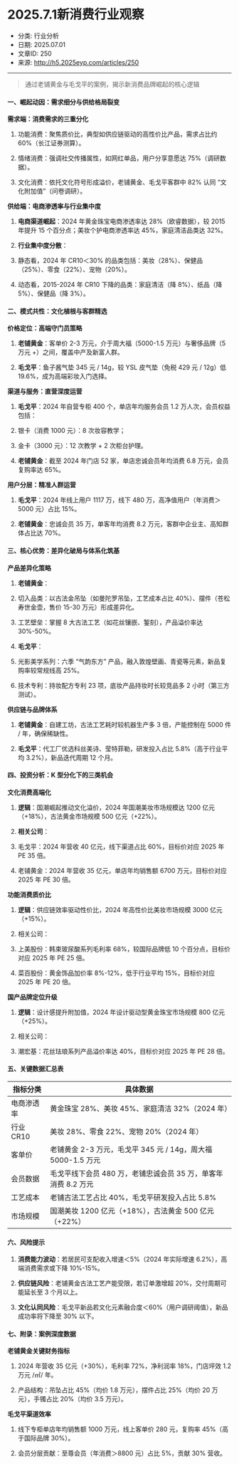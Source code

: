 # 2025.7.1新消费行业观察

- 分类: 行业分析
- 日期: 2025.07.01
- 文章ID: 250
- 来源: http://h5.2025eyp.com/articles/250

---

> 通过老铺黄金与毛戈平的案例，揭示新消费品牌崛起的核心逻辑

#### **一、崛起动因：需求细分与供给格局裂变**

**需求端：消费需求的三重分化**

1. 功能消费：聚焦质价比，典型如供应链驱动的高性价比产品，需求占比约 60%（长江证券测算）。

2. 情绪消费：强调社交传播属性，如网红单品，用户分享意愿达 75%（调研数据）。

3. 文化消费：依托文化符号形成溢价，老铺黄金、毛戈平客群中 82% 认同 “文化附加值”（问卷调研）。

**供给端：电商渗透率与行业集中度**

1. **电商渠道崛起**：2024 年黄金珠宝电商渗透率达 28%（欧睿数据），较 2015 年提升 15 个百分点；美妆个护电商渗透率达 45%，家庭清洁品类达 32%。

2. **行业集中度分散**：

1. 静态看，2024 年 CR10＜30% 的品类包括：美妆（28%）、保健品（25%）、零食（22%）、宠物（20%）。

2. 动态看，2015-2024 年 CR10 下降的品类：家庭清洁（降 8%）、纸品（降 5%）、保健品（降 3%）。

#### **二、模式共性：文化植根与客群精选**

**价格定位：高端守门员策略**

1. **老铺黄金**：客单价 2-3 万元，介于周大福（5000-1.5 万元）与奢侈品牌（5 万元 +）之间，覆盖中产及新富人群。

2. **毛戈平**：鱼子酱气垫 345 元 / 14g，较 YSL 皮气垫（免税 429 元 / 12g）低 19.6%，成为高端彩妆入门选择。

**渠道与服务：直营深度运营**

1. **毛戈平**：2024 年自营专柜 400 个，单店年均服务会员 1.2 万人次，会员权益包括：

1. 银卡（消费 1000 元）：8 次妆容教学；

2. 金卡（3000 元）：12 次教学 + 2 次柜台护理。

2. **老铺黄金**：截至 2024 年门店 52 家，单店忠诚会员年均消费 6.8 万元，会员复购率达 65%。

**用户分层：精准人群运营**

1. **毛戈平**：2024 年线上用户 1117 万，线下 480 万，高净值用户（年消费＞5000 元）占比 15%。

2. **老铺黄金**：忠诚会员 35 万，单客年均消费 8.2 万元，客群中企业主、高知群体占比达 70%。

#### **三、核心优势：差异化破局与体系化筑基**

**产品差异化策略**

1. **老铺黄金**：

1. 切入品类：以古法金吊坠（如曼陀罗吊坠，工艺成本占比 40%）、摆件（苍松寿世金壶，售价 15-30 万元）形成差异化。

2. 工艺壁垒：掌握 8 大古法工艺（如花丝镶嵌、錾刻），产品溢价率达 30%-50%。

2. **毛戈平**：

1. 光影美学系列：六季 “气韵东方” 产品，融入敦煌壁画、青瓷等元素，新品复购率较常规线高 25%。

2. 技术专利：持妆配方专利 23 项，底妆产品持妆时长较竞品多 2 小时（第三方测试）。

**供应链与品牌体系**

1. **老铺黄金**：自建工坊，古法工艺耗时较机器生产多 3 倍，产能控制在 5000 件 / 年，确保稀缺性。

2. **毛戈平**：代工厂优选科丝美诗、莹特菲勒，研发投入占比 5.8%（高于行业平均 3.2%），新品迭代周期 12 个月。

#### **四、投资分析：K 型分化下的三类机会**

**文化消费高端化**

1. **逻辑**：国潮崛起推动文化溢价，2024 年国潮美妆市场规模达 1200 亿元（+18%），古法黄金市场规模 500 亿元（+22%）。

2. **相关公司**：

1. 毛戈平：2024 年营收 40 亿元，线下渠道占比 60%，目标价对应 2025 年 PE 35 倍。

2. 老铺黄金：2024 年营收 35 亿元，单店年均销售额 6700 万元，目标价对应 2025 年 PE 30 倍。

**功能消费质价比**

1. **逻辑**：供应链效率驱动性价比，2024 年高性价比美妆市场规模 3000 亿元（+15%）。

2. 相关公司：

1. 上美股份：韩束玻尿酸系列毛利率 68%，较国际品牌低 10 个百分点，目标价对应 2025 年 PE 25 倍。

2. 菜百股份：黄金饰品加价率 8%-12%，低于行业平均 15%，目标价对应 2025 年 PE 20 倍。

**国产品牌定位升级**

1. **逻辑**：设计感提升附加值，2024 年设计驱动型黄金珠宝市场规模 800 亿元（+25%）。

2. 相关公司：

1. 潮宏基：花丝珐琅系列产品溢价率达 40%，目标价对应 2025 年 PE 28 倍。

#### **五、关键数据汇总表**

| **指标分类** | **具体数据** |
| --- | --- |
| 电商渗透率 | 黄金珠宝 28%、美妆 45%、家庭清洁 32%（2024 年） |
| 行业 CR10 | 美妆 28%、零食 22%、宠物 20%（2024 年） |
| 客单价 | 老铺黄金 2-3 万元，毛戈平 345 元 / 14g，周大福 5000-1.5 万元 |
| 会员数据 | 毛戈平线下会员 480 万，老铺忠诚会员 35 万，单客年消费 8.2 万元 |
| 工艺成本 | 老铺古法工艺占比 40%，毛戈平研发投入占比 5.8% |
| 市场规模 | 国潮美妆 1200 亿元（+18%），古法黄金 500 亿元（+22%） |

#### **六、风险提示**

1. **消费能力波动**：若居民可支配收入增速＜5%（2024 年实际增速 6.2%），高端消费需求或下降 10%-15%。

2. **供应链风险**：老铺黄金古法工艺产能受限，若订单激增超 20%，交付周期可能延长至 3 个月以上。

3. **文化认同风险**：毛戈平新品若文化元素融合度＜60%（用户调研阈值），新品成功率将下降至 30% 以下。

#### **七、附录：案例深度数据**

**老铺黄金关键财务指标**

1. 2024 年营收 35 亿元（+30%），毛利率 72%，净利润率 18%，门店坪效 1.2 万元 /㎡/ 年。

2. 产品结构：吊坠占比 45%（均价 1.8 万元），摆件占比 25%（均价 20 万元），手镯占比 20%（均价 3.5 万元）。

**毛戈平渠道效率**

1. 线下专柜单店年均销售额 1000 万元，线上客单价 280 元，复购率 45%（高于国际品牌 30%）。

2. 会员分层贡献：至尊会员（年消费＞8800 元）占比 5%，贡献 30% 营收。
